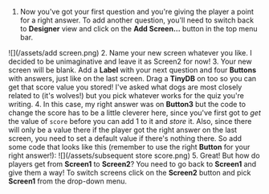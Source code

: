 1. Now you've got your first question and you're giving the player a point for a right answer. To add another question, you'll need to switch back to **Designer** view and click on the **Add Screen...** button in the top menu bar.

  ![](/assets/add screen.png)
2. Name your new screen whatever you like. I decided to be unimaginative and leave it as Screen2 for now!
3. Your new screen will be blank. Add a **Label** with your next question and four **Buttons** with answers, just like on the last screen. Drag a **TinyDB** on too so you can get that score value you stored! I've asked what dogs are most closely related to (it's wolves!) but you pick whatever works for the quiz you're writing.
4. In this case, my right answer was on **Button3** but the code to change the score has to be a little cleverer here, since you've first got to *get* the value of `score` before you can add 1 to it and *store* it. Also, since there will only be a value there if the player got the right answer on the last screen, you need to set a default value if there's nothing there. So add some code that looks like this (remember to use the right **Button** for your right answer!):
![](/assets/subsequent store score.png)
5. Great! But how do players get from **Screen1** to **Screen2**? You need to go back to **Screen1** and give them a way! To switch screens click on the **Screen2** button and pick **Screen1** from the drop-down menu.